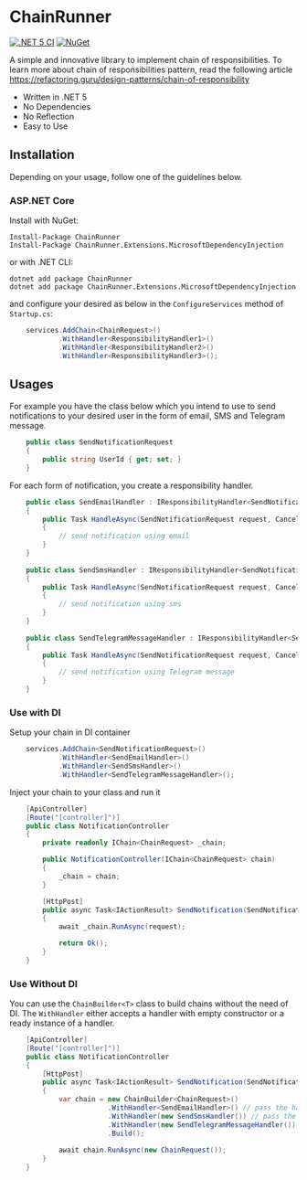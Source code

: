 # ChainRunner
[![.NET 5 CI](https://github.com/litenova/ChainRunner/actions/workflows/dotnet.yml/badge.svg)](https://github.com/litenova/ChainRunner/actions/workflows/dotnet.yml)
[![NuGet](https://img.shields.io/nuget/vpre/ChainRunner.svg)](https://www.nuget.org/packages/ChainRunner)


A simple and innovative library to implement chain of responsibilities. To learn more about chain of responsibilities pattern, read the following article https://refactoring.guru/design-patterns/chain-of-responsibility

* Written in .NET 5
* No Dependencies
* No Reflection
* Easy to Use

## Installation

Depending on your usage, follow one of the guidelines below.

### ASP.NET Core

Install with NuGet:

```
Install-Package ChainRunner
Install-Package ChainRunner.Extensions.MicrosoftDependencyInjection
```

or with .NET CLI:

```
dotnet add package ChainRunner
dotnet add package ChainRunner.Extensions.MicrosoftDependencyInjection
```

and configure your desired as below in the `ConfigureServices` method of `Startup.cs`:

```c#
    services.AddChain<ChainRequest>()
            .WithHandler<ResponsibilityHandler1>()
            .WithHandler<ResponsibilityHandler2>()
            .WithHandler<ResponsibilityHandler3>();
```

## Usages

For example you have the class below which you intend to use to send notifications to your desired user in the form of email, SMS and Telegram message.

```c#
    public class SendNotificationRequest
    {
        public string UserId { get; set; }
    }
```

For each form of notification, you create a responsibility handler.

```c#
    public class SendEmailHandler : IResponsibilityHandler<SendNotificationRequest>
    {
        public Task HandleAsync(SendNotificationRequest request, CancellationToken cancellationToken = default)
        {
            // send notification using email
        }
    }
    
    public class SendSmsHandler : IResponsibilityHandler<SendNotificationRequest>
    {
        public Task HandleAsync(SendNotificationRequest request, CancellationToken cancellationToken = default)
        {
            // send notification using sms
        }
    }
    
    public class SendTelegramMessageHandler : IResponsibilityHandler<SendNotificationRequest>
    {
        public Task HandleAsync(SendNotificationRequest request, CancellationToken cancellationToken = default)
        {
            // send notification using Telegram message
        }
    }
```

### Use with DI
Setup your chain in DI container

```c#
    services.AddChain<SendNotificationRequest>()
            .WithHandler<SendEmailHandler>()
            .WithHandler<SendSmsHandler>()
            .WithHandler<SendTelegramMessageHandler>();
```

Inject your chain to your class and run it

```c#
    [ApiController]
    [Route("[controller]")]
    public class NotificationController
    {
        private readonly IChain<ChainRequest> _chain;

        public NotificationController(IChain<ChainRequest> chain)
        {
            _chain = chain;
        }

        [HttpPost]
        public async Task<IActionResult> SendNotification(SendNotificationRequest request)
        {
            await _chain.RunAsync(request);

            return Ok();
        }
    }
```

### Use Without DI

You can use the `ChainBuilder<T>` class to build chains without the need of DI. The `WithHandler` either accepts a handler with empty constructor or a ready instance of a handler.

```c#
    [ApiController]
    [Route("[controller]")]
    public class NotificationController
    {
        [HttpPost]
        public async Task<IActionResult> SendNotification(SendNotificationRequest request)
        {
            var chain = new ChainBuilder<ChainRequest>()
                        .WithHandler<SendEmailHandler>() // pass the handler with empty constructor
                        .WithHandler(new SendSmsHandler()) // pass the handler instance 
                        .WithHandler(new SendTelegramMessageHandler()) // pass the handler instance
                        .Build();
            
            await chain.RunAsync(new ChainRequest());                    
        }
    }
```
